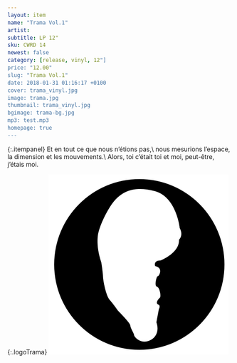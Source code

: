 ```yaml
---
layout: item
name: "Trama Vol.1"
artist: 
subtitle: LP 12"
sku: CWRD 14
newest: false
category: [release, vinyl, 12"]
price: "12.00"
slug: "Trama Vol.1"
date: 2018-01-31 01:16:17 +0100
cover: trama_vinyl.jpg
image: trama.jpg
thumbnail: trama_vinyl.jpg
bgimage: trama-bg.jpg
mp3: test.mp3
homepage: true
---
```

{:.itempanel}
Et en tout ce que nous n’étions pas,\\
nous mesurions l’espace, la dimension et les mouvements.\\
Alors, toi c’était toi et moi, peut-être, j’étais moi.

{:.logoTrama}
![Trama logo](/img/trama-logo.svg)